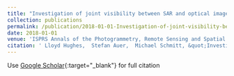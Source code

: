 ```yaml
---
title: "Investigation of joint visibility between SAR and optical images of urban environments"
collection: publications
permalink: /publication/2018-01-01-Investigation-of-joint-visibility-between-SAR-and-optical-images-of-urban-environments
date: 2018-01-01
venue: 'ISPRS Annals of the Photogrammetry, Remote Sensing and Spatial Information Sciences'
citation: ' Lloyd Hughes,  Stefan Auer,  Michael Schmitt, &quot;Investigation of joint visibility between SAR and optical images of urban environments.&quot; ISPRS Annals of the Photogrammetry, Remote Sensing and Spatial Information Sciences, 2018.'
---
```

Use [Google Scholar](https://scholar.google.com/scholar?q=Investigation+of+joint+visibility+between+SAR+and+optical+images+of+urban+environments){:target="_blank"} for full citation